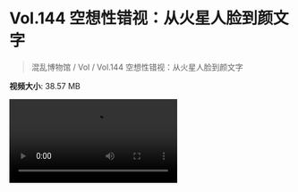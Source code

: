 # Vol.144 空想性错视：从火星人脸到颜文字

> 混乱博物馆 / Vol / Vol.144 空想性错视：从火星人脸到颜文字

**视频大小**: 38.57 MB

<div class="video"><video src="https://file.hsyhx.top/video/混乱博物馆/Vol/144.mp4" controls preload>🤔 您的浏览器不支持 video 标签</video></div>